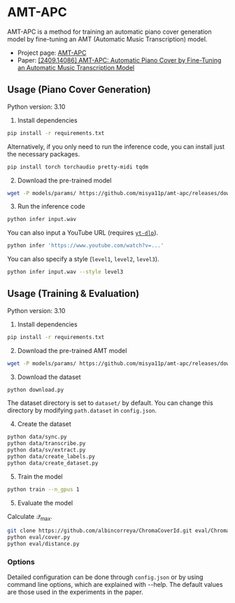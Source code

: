 # AMT-APC

AMT-APC is a method for training an automatic piano cover generation model by fine-tuning an AMT (Automatic Music Transcription) model.

- Project page: [AMT-APC](https://misya11p.github.io/amt-apc/)
- Paper: [[2409.14086] AMT-APC: Automatic Piano Cover by Fine-Tuning an Automatic Music Transcription Model](https://arxiv.org/abs/2409.14086)

## Usage (Piano Cover Generation)

Python version: 3.10

1. Install dependencies

```bash
pip install -r requirements.txt
```

Alternatively, if you only need to run the inference code, you can install just the necessary packages.

```bash
pip install torch torchaudio pretty-midi tqdm
```

2. Download the pre-trained model

```bash
wget -P models/params/ https://github.com/misya11p/amt-apc/releases/download/beta/apc.pth
```

3. Run the inference code

```bash
python infer input.wav
```

You can also input a YouTube URL (requires [`yt-dlp`](https://github.com/yt-dlp/yt-dlp)).

```bash
python infer 'https://www.youtube.com/watch?v=...'
```

You can also specify a style (`level1`, `level2`, `level3`).

```bash
python infer input.wav --style level3
```

## Usage (Training & Evaluation)

Python version: 3.10

1. Install dependencies

```bash
pip install -r requirements.txt
```

2. Download the pre-trained AMT model

```bash
wget -P models/params/ https://github.com/misya11p/amt-apc/releases/download/beta/amt.pth
```

3. Download the dataset

```bash
python download.py
```

The dataset directory is set to `dataset/` by default. You can change this directory by modifying `path.dataset` in `config.json`.

4. Create the dataset

```bash
python data/sync.py
python data/transcribe.py
python data/sv/extract.py
python data/create_labels.py
python data/create_dataset.py
```

5. Train the model

```bash
python train --n_gpus 1
```

5. Evaluate the model

Calculate $\mathcal Q_{\text{max}}$.

```bash
git clone https://github.com/albincorreya/ChromaCoverId.git eval/ChromaCoverId
python eval/cover.py
python eval/distance.py
```

### Options

Detailed configuration can be done through `config.json` or by using command line options, which are explained with --help. The default values are those used in the experiments in the paper.

